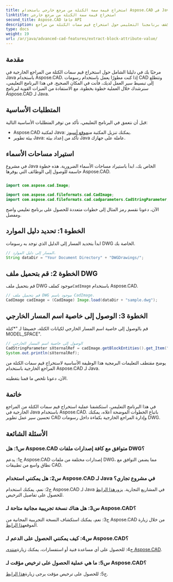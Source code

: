 ```yaml
---
title: استخراج قيمة سمة الكتلة من مرجع خارجي باستخدام Aspose.CAD في Java
linktitle: استخراج قيمة سمة الكتلة من مرجع خارجي
second_title: Aspose.CAD جافا API
description: استكشف برنامجنا التعليمي حول استخراج قيم سمات الكتلة من مراجع DWG الخارجية في Java باستخدام Aspose.CAD. قم بتحسين سير عمل تطوير CAD الخاص بك دون عناء.
type: docs
weight: 19
url: /ar/java/advanced-cad-features/extract-block-attribute-value/
---
```

## مقدمة

مرحبًا بك في دليلنا الشامل حول استخراج قيم سمات الكتلة من المراجع الخارجية في Java باستخدام Aspose.CAD. إذا كنت مطورًا يعمل باستخدام رسومات CAD وتتطلع إلى تبسيط سير العمل لديك، فأنت في المكان الصحيح. في هذا البرنامج التعليمي، سنرشدك خلال العملية خطوة بخطوة، مع الاستفادة من الميزات القوية لبرنامج Aspose.CAD لـ Java.

## المتطلبات الأساسية

قبل أن نتعمق في البرنامج التعليمي، تأكد من توفر المتطلبات الأساسية التالية:

-  Aspose.CAD لمكتبة Java: يمكنك تنزيل المكتبة من[موقع أسبوز](https://releases.aspose.com/cad/java/).
- بيئة تطوير Java: تأكد من إعداد بيئة Java عاملة على جهازك.

## استيراد مساحات الأسماء

في مشروع Java الخاص بك، ابدأ باستيراد مساحات الأسماء الضرورية. هذه خطوة حاسمة للوصول إلى الوظائف التي يوفرها Aspose.CAD.

```java

import com.aspose.cad.Image;

import com.aspose.cad.fileformats.cad.CadImage;
import com.aspose.cad.fileformats.cad.cadparameters.CadStringParameter;
```

الآن، دعونا نقسم رمز المثال إلى خطوات متعددة للحصول على برنامج تعليمي واضح ومفصل.

## الخطوة 1: تحديد دليل الموارد

ابدأ بتحديد المسار إلى الدليل الذي توجد به رسومات DWG الخاصة بك.

```java
// المسار إلى دليل الموارد.
String dataDir = "Your Document Directory" + "DWGDrawings/";
```

## الخطوة 2: قم بتحميل ملف DWG

قم بتحميل ملف DWG موجود كملف`CadImage` باستخدام Aspose.CAD.

```java
// قم بتحميل ملف DWG موجود باسم CadImage.
CadImage cadImage = (CadImage) Image.load(dataDir + "sample.dwg");
```

## الخطوة 3: الوصول إلى خاصية اسم المسار الخارجي

قم بالوصول إلى خاصية اسم المسار الخارجي لكيانات الكتلة، خصيصًا لـ "*كتلة MODEL_SPACE".

```java
// الوصول إلى خاصية اسم المسار الخارجي
CadStringParameter sXternalRef = cadImage.getBlockEntities().get_Item("*MODEL_SPACE").getXRefPathName();
System.out.println(sXternalRef);
```

يوضح مقتطف التعليمات البرمجية هذا الوظيفة الأساسية لاستخراج قيم سمات الكتلة من المراجع الخارجية باستخدام Aspose.CAD لـ Java.

الآن، دعونا نلخص ما قمنا بتغطيته.

## خاتمة

في هذا البرنامج التعليمي، استكشفنا عملية استخراج قيم سمات الكتلة من المراجع الخارجية في Java باستخدام Aspose.CAD. باتباع الخطوات الموضحة أعلاه، يمكنك تحسين سير عمل تطوير CAD وإدارة المراجع الخارجية بكفاءة داخل رسومات DWG.

## الأسئلة الشائعة

### س1: هل Aspose.CAD متوافق مع كافة إصدارات ملفات DWG؟

ج1: يدعم Aspose.CAD إصدارات مختلفة من ملفات DWG، مما يضمن التوافق مع نطاق واسع من تطبيقات CAD.

### س2: هل يمكنني استخدام Aspose.CAD لـ Java في مشروع تجاري؟

 ج2: نعم، يمكنك استخدام Aspose.CAD لـ Java في المشاريع التجارية. يزور[هذا الرابط](https://purchase.aspose.com/buy) للحصول على تفاصيل الترخيص.

### س3: هل هناك نسخة تجريبية مجانية متاحة لـ Aspose.CAD؟

 ج3: نعم، يمكنك استكشاف النسخة التجريبية المجانية من Aspose.CAD من خلال زيارة الموقع[هذا الرابط](https://releases.aspose.com/).

### س4: كيف يمكنني الحصول على الدعم لـ Aspose.CAD؟

 ج4: للحصول على أي مساعدة فنية أو استفسارات، يمكنك زيارة[منتدى Aspose.CAD](https://forum.aspose.com/c/cad/19).

### س5: ما هي عملية الحصول على ترخيص مؤقت لـ Aspose.CAD؟

 ج5: للحصول على ترخيص مؤقت يرجى زيارة[هذا الرابط](https://purchase.aspose.com/temporary-license/).